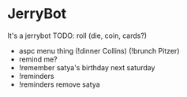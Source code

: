 # JerryBot
It's a jerrybot
TODO: roll (die, coin, cards?)
- aspc menu thing (!dinner Collins) (!brunch Pitzer)
- remind me?
- !remember satya's birthday next saturday
- !reminders 
- !reminders remove satya

